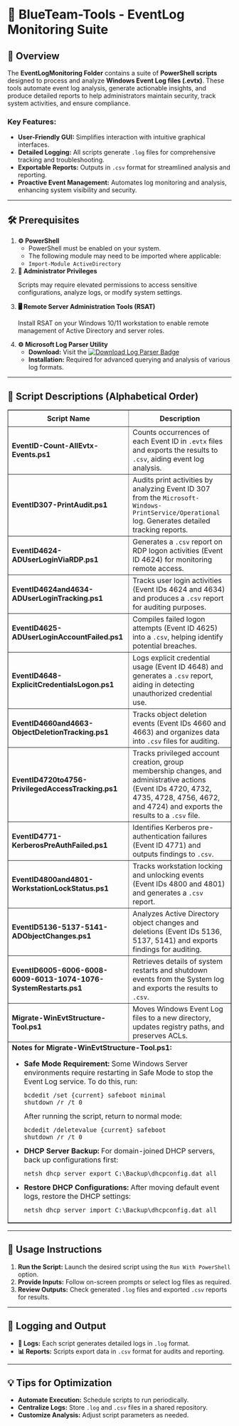 <div>
  <h1>🔵 BlueTeam-Tools - EventLog Monitoring Suite</h1>

  <h2>📝 Overview</h2>
  <p>
    The <strong>EventLogMonitoring Folder</strong> contains a suite of 
    <strong>PowerShell scripts</strong> designed to process and analyze 
    <strong>Windows Event Log files (.evtx)</strong>. These tools automate event 
    log analysis, generate actionable insights, and produce detailed reports to 
    help administrators maintain security, track system activities, and ensure 
    compliance.
  </p>

  <h3>Key Features:</h3>
  <ul>
    <li><strong>User-Friendly GUI:</strong> Simplifies interaction with intuitive graphical interfaces.</li>
    <li><strong>Detailed Logging:</strong> All scripts generate <code>.log</code> files for comprehensive tracking and troubleshooting.</li>
    <li><strong>Exportable Reports:</strong> Outputs in <code>.csv</code> format for streamlined analysis and reporting.</li>
    <li><strong>Proactive Event Management:</strong> Automates log monitoring and analysis, enhancing system visibility and security.</li>
  </ul>

  <hr />

  <h2>🛠️ Prerequisites</h2>
  <ol>
    <li>
      <strong>⚙️ PowerShell</strong>
      <ul>
        <li>PowerShell must be enabled on your system.</li>
        <li>The following module may need to be imported where applicable:</li>
        <li><code>Import-Module ActiveDirectory</code></li>
      </ul>
    </li>
    <li>
      <strong>🔑 Administrator Privileges</strong>
      <p>Scripts may require elevated permissions to access sensitive configurations, analyze logs, or modify system settings.</p>
    </li>
    <li>
      <strong>🖥️ Remote Server Administration Tools (RSAT)</strong>
      <p>Install RSAT on your Windows 10/11 workstation to enable remote management of Active Directory and server roles.</p>
    </li>
    <li>
      <strong>⚙️ Microsoft Log Parser Utility</strong>
      <ul>
        <li>
          <strong>Download:</strong> Visit the 
          <a href="https://www.microsoft.com/en-us/download/details.aspx?id=24659" target="_blank">
            <img src="https://img.shields.io/badge/Download-Log%20Parser%202.2-blue?style=flat-square&logo=microsoft" alt="Download Log Parser Badge">
          </a>
        </li>
        <li><strong>Installation:</strong> Required for advanced querying and analysis of various log formats.</li>
      </ul>
    </li>
  </ol>

  <hr />

 <h2>📄 Script Descriptions (Alphabetical Order)</h2>
<table border="1" style="border-collapse: collapse; width: 100%;">
  <thead>
    <tr>
      <th style="padding: 8px;">Script Name</th>
      <th style="padding: 8px;">Description</th>
    </tr>
  </thead>
  <tbody>
    <tr>
      <td><strong>EventID-Count-AllEvtx-Events.ps1</strong></td>
      <td>Counts occurrences of each Event ID in <code>.evtx</code> files and exports the results to <code>.csv</code>, aiding event log analysis.</td>
    </tr>
    <tr>
      <td><strong>EventID307-PrintAudit.ps1</strong></td>
      <td>Audits print activities by analyzing Event ID 307 from the <code>Microsoft-Windows-PrintService/Operational</code> log. Generates detailed tracking reports.</td>
    </tr>
    <tr>
      <td><strong>EventID4624-ADUserLoginViaRDP.ps1</strong></td>
      <td>Generates a <code>.csv</code> report on RDP logon activities (Event ID 4624) for monitoring remote access.</td>
    </tr>
    <tr>
      <td><strong>EventID4624and4634-ADUserLoginTracking.ps1</strong></td>
      <td>Tracks user login activities (Event IDs 4624 and 4634) and produces a <code>.csv</code> report for auditing purposes.</td>
    </tr>
    <tr>
      <td><strong>EventID4625-ADUserLoginAccountFailed.ps1</strong></td>
      <td>Compiles failed logon attempts (Event ID 4625) into a <code>.csv</code>, helping identify potential breaches.</td>
    </tr>
    <tr>
      <td><strong>EventID4648-ExplicitCredentialsLogon.ps1</strong></td>
      <td>Logs explicit credential usage (Event ID 4648) and generates a <code>.csv</code> report, aiding in detecting unauthorized credential use.</td>
    </tr>
    <tr>
      <td><strong>EventID4660and4663-ObjectDeletionTracking.ps1</strong></td>
      <td>Tracks object deletion events (Event IDs 4660 and 4663) and organizes data into <code>.csv</code> files for auditing.</td>
    </tr>
    <tr>
      <td><strong>EventID4720to4756-PrivilegedAccessTracking.ps1</strong></td>
      <td>Tracks privileged account creation, group membership changes, and administrative actions (Event IDs 4720, 4732, 4735, 4728, 4756, 4672, and 4724) and exports the results to a <code>.csv</code> file.</td>
    </tr>
    <tr>
      <td><strong>EventID4771-KerberosPreAuthFailed.ps1</strong></td>
      <td>Identifies Kerberos pre-authentication failures (Event ID 4771) and outputs findings to <code>.csv</code>.</td>
    </tr>
    <tr>
      <td><strong>EventID4800and4801-WorkstationLockStatus.ps1</strong></td>
      <td>Tracks workstation locking and unlocking events (Event IDs 4800 and 4801) and generates a <code>.csv</code> report.</td>
    </tr>
    <tr>
      <td><strong>EventID5136-5137-5141-ADObjectChanges.ps1</strong></td>
      <td>Analyzes Active Directory object changes and deletions (Event IDs 5136, 5137, 5141) and exports findings for auditing.</td>
    </tr>
    <tr>
      <td><strong>EventID6005-6006-6008-6009-6013-1074-1076-SystemRestarts.ps1</strong></td>
      <td>Retrieves details of system restarts and shutdown events from the System log and exports the results to <code>.csv</code>.</td>
    </tr>
    <tr>
      <td><strong>Migrate-WinEvtStructure-Tool.ps1</strong></td>
      <td>Moves Windows Event Log files to a new directory, updates registry paths, and preserves ACLs.</td>
    </tr>
    <tr>
      <td colspan="2">
        <strong>Notes for Migrate-WinEvtStructure-Tool.ps1:</strong>
        <ul>
          <li>
            <strong>Safe Mode Requirement:</strong> Some Windows Server environments require restarting in Safe Mode to stop the Event Log service. To do this, run:
            <pre><code>bcdedit /set {current} safeboot minimal
shutdown /r /t 0</code></pre>
            After running the script, return to normal mode:
            <pre><code>bcdedit /deletevalue {current} safeboot
shutdown /r /t 0</code></pre>
          </li>
          <li>
            <strong>DHCP Server Backup:</strong> For domain-joined DHCP servers, back up configurations first:
            <pre><code>netsh dhcp server export C:\Backup\dhcpconfig.dat all</code></pre>
          </li>
          <li>
            <strong>Restore DHCP Configurations:</strong> After moving default event logs, restore the DHCP settings:
            <pre><code>netsh dhcp server import C:\Backup\dhcpconfig.dat all</code></pre>
          </li>
        </ul>
      </td>
    </tr>
  </tbody>
</table>

  <hr />

  <h2>🚀 Usage Instructions</h2>
  <ol>
    <li><strong>Run the Script:</strong> Launch the desired script using the <code>Run With PowerShell</code> option.</li>
    <li><strong>Provide Inputs:</strong> Follow on-screen prompts or select log files as required.</li>
    <li><strong>Review Outputs:</strong> Check generated <code>.log</code> files and exported <code>.csv</code> reports for results.</li>
  </ol>

  <hr />

  <h2>📝 Logging and Output</h2>
  <ul>
    <li><strong>📄 Logs:</strong> Each script generates detailed logs in <code>.log</code> format.</li>
    <li><strong>📊 Reports:</strong> Scripts export data in <code>.csv</code> format for audits and reporting.</li>
  </ul>

  <hr />

  <h2>💡 Tips for Optimization</h2>
  <ul>
    <li><strong>Automate Execution:</strong> Schedule scripts to run periodically.</li>
    <li><strong>Centralize Logs:</strong> Store <code>.log</code> and <code>.csv</code> files in a shared repository.</li>
    <li><strong>Customize Analysis:</strong> Adjust script parameters as needed.</li>
  </ul>
</div>

